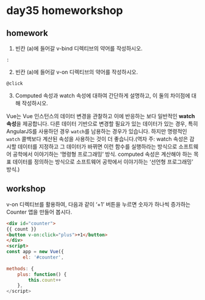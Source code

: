# day35 homeworkshop

## homework

1. 빈칸 (a)에 들어갈 v-bind 디렉티브의 약어를 작성하시오. 

```
:
```

2. 빈칸 (a)에 들어갈 v-on 디렉티브의 약어를 작성하시오. 

```
@click
```

3.  Computed 속성과 watch 속성에 대하여 간단하게 설명하고, 이 둘의 차이점에 대해 작성하시오. 

 Vue는 Vue 인스턴스의 데이터 변경을 관찰하고 이에 반응하는 보다 일반적인 **watch 속성**을 제공합니다. 다른 데이터 기반으로 변경할 필요가 있는 데이터가 있는 경우, 특히 AngularJS를 사용하던 경우 `watch`를 남용하는 경우가 있습니다. 하지만 명령적인 `watch` 콜백보다 계산된 속성을 사용하는 것이 더 좋습니다.(역자 주: watch 속성은 감시할 데이터를 지정하고 그 데이터가 바뀌면  이런 함수를 실행하라는 방식으로 소프트웨어 공학에서 이야기하는 ‘명령형 프로그래밍’ 방식. computed 속성은 계산해야 하는  목표 데이터를 정의하는 방식으로 소프트웨어 공학에서 이야기하는 ‘선언형 프로그래밍’ 방식.) 

## workshop

 v-on 디렉티브를 활용하여, 다음과 같이 ‘+1’ 버튼을 누르면 숫자가 하나씩 증가하는 Counter 앱을 만들어 봅시다.  

```html
<div id="counter">
{{ count }}
<button v-on:click="plus">+1</button>
</div>
<script>
const app = new Vue({
      el: '#counter',
    
methods: {
    plus: function() {
        this.count++
    },
</script>
```

